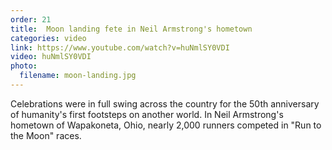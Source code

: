 ```yaml
---
order: 21
title:  Moon landing fete in Neil Armstrong's hometown
categories: video
link: https://www.youtube.com/watch?v=huNmlSY0VDI
video: huNmlSY0VDI
photo:
  filename: moon-landing.jpg
---
```


Celebrations were in full swing across the country for the 50th anniversary of humanity's first footsteps on another world. In Neil Armstrong's hometown of Wapakoneta, Ohio, nearly 2,000 runners competed in "Run to the Moon" races. 